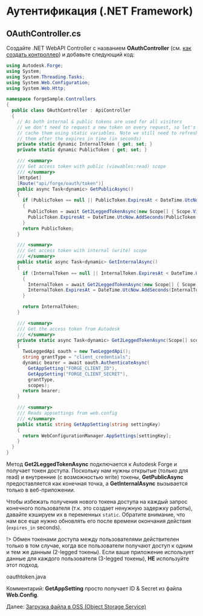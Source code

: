 # Аутентификация (.NET Framework)

## OAuthController.cs

Создайте .NET WebAPI Controller с названием **OAuthController** (см. [как создать контроллер](environment/setup/net_controller)) и добавьте следующий код:

```csharp
using Autodesk.Forge;
using System;
using System.Threading.Tasks;
using System.Web.Configuration;
using System.Web.Http;

namespace forgeSample.Controllers
{
  public class OAuthController : ApiController
  {
    // As both internal & public tokens are used for all visitors
    // we don't need to request a new token on every request, so let's
    // cache them using static variables. Note we still need to refresh
    // them after the expires_in time (in seconds)
    private static dynamic InternalToken { get; set; }
    private static dynamic PublicToken { get; set; }

    /// <summary>
    /// Get access token with public (viewables:read) scope
    /// </summary>
    [HttpGet]
    [Route("api/forge/oauth/token")]
    public async Task<dynamic> GetPublicAsync()
    {
      if (PublicToken == null || PublicToken.ExpiresAt < DateTime.UtcNow)
      {
        PublicToken = await Get2LeggedTokenAsync(new Scope[] { Scope.ViewablesRead });
        PublicToken.ExpiresAt = DateTime.UtcNow.AddSeconds(PublicToken.expires_in);
      }
      return PublicToken;
    }

    /// <summary>
    /// Get access token with internal (write) scope
    /// </summary>
    public static async Task<dynamic> GetInternalAsync()
    {
      if (InternalToken == null || InternalToken.ExpiresAt < DateTime.UtcNow)
      {
        InternalToken = await Get2LeggedTokenAsync(new Scope[] { Scope.BucketCreate, Scope.BucketRead, Scope.DataRead, Scope.DataCreate });
        InternalToken.ExpiresAt = DateTime.UtcNow.AddSeconds(InternalToken.expires_in);
      }

      return InternalToken;
    }

    /// <summary>
    /// Get the access token from Autodesk
    /// </summary>
    private static async Task<dynamic> Get2LeggedTokenAsync(Scope[] scopes)
    {
      TwoLeggedApi oauth = new TwoLeggedApi();
      string grantType = "client_credentials";
      dynamic bearer = await oauth.AuthenticateAsync(
        GetAppSetting("FORGE_CLIENT_ID"),
        GetAppSetting("FORGE_CLIENT_SECRET"),
        grantType,
        scopes);
      return bearer;
    }

    /// <summary>
    /// Reads appsettings from web.config
    /// </summary>
    public static string GetAppSetting(string settingKey)
    {
      return WebConfigurationManager.AppSettings[settingKey];
    }
  }
}
```

Метод **Get2LeggedTokenAsync** подключается к Autodesk Forge и получает токен доступа. Поскольку нам нужны открытые (только для read) и внутренние (с возможностью write) токены, **GetPublicAsync** предоставляется как конечная точка, а **GetInternalAsync** вызывается только в веб-приложении.

Чтобы избежать получения нового токена доступа на каждый запрос конечного пользователя (т.к. это создает ненужную задержку работы), давайте кэшируем их в переменных `static`. Обратите внимание, что нам все еще нужно обновлять его после времени окончания действия (`expires_in` seconds).

!> Обмен токенами доступа между пользователями действителен только в том случае, когда все пользователи получают доступ к одним и тем же данным (2-legged токены). Если ваше приложение использует данные для каждого пользователя (3-legged токены), **НЕ** используйте этот подход.

oauthtoken.java

 Комментарий: **GetAppSetting** просто получает ID & Secret из файла **Web.Config**.

Далее: [Загрузка файла в OSS (Object Storage Service)](/datamanagement/oss/)
